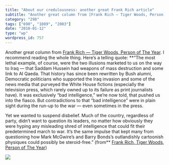 ```yaml
---
title: "About our credulousness: another great Frank Rich article"
subtitle: "Another great column from [Frank Rich — Tiger Woods, Person of The Year](http://www.nytimes.com/2009..."
category: "298"
tags: ["690", "1089", "2003"]
date: "2010-01-12"
type: "wp"
wordpress_id: 757
---
```

Another great column from [Frank Rich — Tiger Woods, Person of The Year](http://www.nytimes.com/2009/12/20/opinion/20rich.html?_r=1&pagewanted=all). I recommend reading the whole thing. Here’s a telling quote:
**“The most lethal example, of course, were the two illusions marketed to us on the way to Iraq — that Saddam Hussein had weapons of mass destruction and some link to Al Qaeda. That history has since been rewritten by Bush alumni, Democratic politicians who supported the Iraq invasion and some of the news media that purveyed the White House fictions (especially the television press, which rarely owned up to its failure as print journalists have). It was exclusively “bad intelligence,” we’re now told, that pushed us into the fiasco. But contradictions to that “bad intelligence” were in plain sight during the run-up to the war — even sometimes in the press. 

Yet we wanted to suspend disbelief. Much of the country, regardless of party, didn’t want to question its leaders, no matter how obviously they were hyping any misleading shred of intelligence that could fit their predetermined march to war. It’s the same impulse that kept many from questioning how Mark McGwire’s and Barry Bonds’s outlandishly cartoonish physiques could possibly be steroid-free.” (from** [Frank Rich, Tiger Woods, Person of The Year](http://www.nytimes.com/2009/12/20/opinion/20rich.html?_r=1&pagewanted=all))

![](https://i0.wp.com/img.zemanta.com/pixy.gif?w=584)